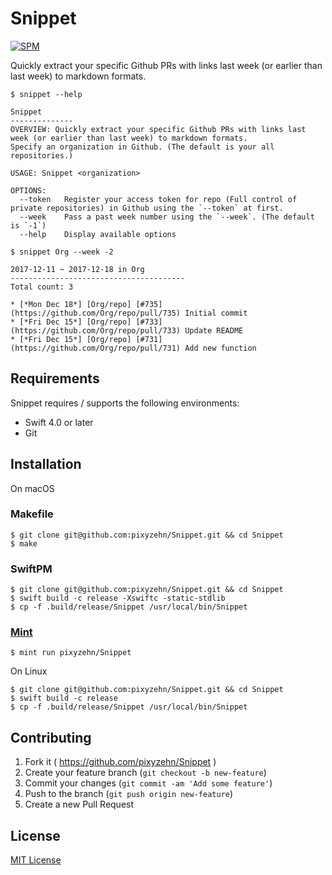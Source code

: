 # Snippet
[![SPM](https://img.shields.io/badge/spm-compatible-brightgreen.svg?style=flat)](https://github.com/apple/swift-package-manager)

Quickly extract your specific Github PRs with links last week (or earlier than last week) to markdown formats.

```console
$ snippet --help

Snippet
--------------
OVERVIEW: Quickly extract your specific Github PRs with links last week (or earlier than last week) to markdown formats.
Specify an organization in Github. (The default is your all repositories.)

USAGE: Snippet <organization>

OPTIONS:
  --token   Register your access token for repo (Full control of private repositories) in Github using the `--token` at first.
  --week    Pass a past week number using the `--week`. (The default is `-1`)
  --help    Display available options

$ snippet Org --week -2

2017-12-11 ~ 2017-12-18 in Org
---------------------------------------
Total count: 3

* [*Mon Dec 18*] [Org/repo] [#735](https://github.com/Org/repo/pull/735) Initial commit
* [*Fri Dec 15*] [Org/repo] [#733](https://github.com/Org/repo/pull/733) Update README
* [*Fri Dec 15*] [Org/repo] [#731](https://github.com/Org/repo/pull/731) Add new function
```

## Requirements

Snippet requires / supports the following environments:

- Swift 4.0 or later
- Git

## Installation

On macOS

### Makefile

```console
$ git clone git@github.com:pixyzehn/Snippet.git && cd Snippet
$ make
```

### SwiftPM

```console
$ git clone git@github.com:pixyzehn/Snippet.git && cd Snippet
$ swift build -c release -Xswiftc -static-stdlib
$ cp -f .build/release/Snippet /usr/local/bin/Snippet
```

### [Mint](https://github.com/yonaskolb/Mint)
```console
$ mint run pixyzehn/Snippet
```

On Linux

```console
$ git clone git@github.com:pixyzehn/Snippet.git && cd Snippet
$ swift build -c release
$ cp -f .build/release/Snippet /usr/local/bin/Snippet
```

## Contributing

1. Fork it ( https://github.com/pixyzehn/Snippet )
2. Create your feature branch (`git checkout -b new-feature`)
3. Commit your changes (`git commit -am 'Add some feature'`)
4. Push to the branch (`git push origin new-feature`)
5. Create a new Pull Request

## License
[MIT License](https://github.com/pixyzehn/Snippet/blob/master/LICENSE)
